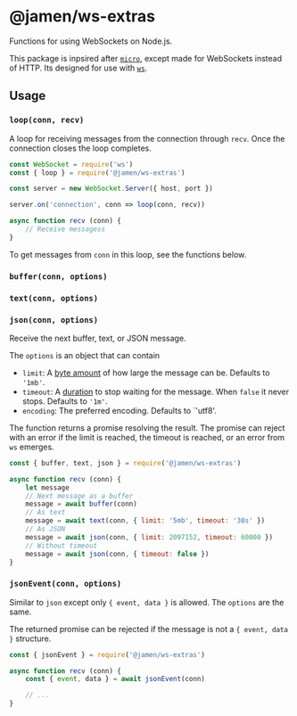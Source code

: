 # @jamen/ws-extras

Functions for using WebSockets on Node.js.

This package is inpsired after [`micro`](https://github.com/zeit/micro), except made for WebSockets instead of HTTP. Its designed for use with [`ws`](https://github.com/websockets/ws).

## Usage

### `loop(conn, recv)`

A loop for receiving messages from the connection through `recv`. Once the connection closes the loop completes.

```js
const WebSocket = require('ws')
const { loop } = require('@jamen/ws-extras')

const server = new WebSocket.Server({ host, port })

server.on('connection', conn => loop(conn, recv))

async function recv (conn) {
    // Receive messagess
}
```

To get messages from `conn` in this loop, see the functions below.

### `buffer(conn, options)`

### `text(conn, options)`

### `json(conn, options)`

Receive the next buffer, text, or JSON message.

The `options` is an object that can contain

- `limit`: A [byte amount](https://github.com/visionmedia/bytes.js#readme) of how large the message can be. Defaults to `'1mb'`.
- `timeout`: A [duration](https://github.com/zeit/ms) to stop waiting for the message. When `false` it never stops. Defaults to `'1m'`.
- `encoding`: The preferred encoding. Defaults to `'utf8'.

The function returns a promise resolving the result. The promise can reject with an error if the limit is reached, the timeout is reached, or an error from `ws` emerges.

```js
const { buffer, text, json } = require('@jamen/ws-extras')

async function recv (conn) {
    let message
    // Next message as a buffer
    message = await buffer(conn)
    // As text
    message = await text(conn, { limit: '5mb', timeout: '30s' })
    // As JSON
    message = await json(conn, { limit: 2097152, timeout: 60000 })
    // Without timeout
    message = await json(conn, { timeout: false })
}
```

### `jsonEvent(conn, options)`

Similar to `json` except only `{ event, data }` is allowed. The `options` are the same.

The returned promise can be rejected if the message is not a `{ event, data }` structure.

```js
const { jsonEvent } = require('@jamen/ws-extras')

async function recv (conn) {
    const { event, data } = await jsonEvent(conn)

    // ...
}
```